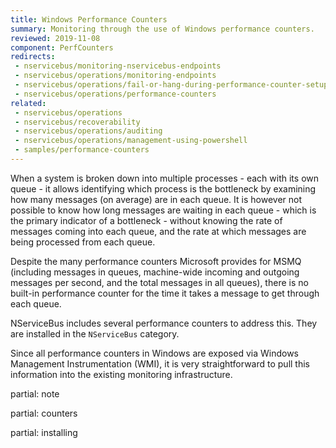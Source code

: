 ```yaml
---
title: Windows Performance Counters
summary: Monitoring through the use of Windows performance counters.
reviewed: 2019-11-08
component: PerfCounters
redirects:
 - nservicebus/monitoring-nservicebus-endpoints
 - nservicebus/operations/monitoring-endpoints
 - nservicebus/operations/fail-or-hang-during-performance-counter-setup
 - nservicebus/operations/performance-counters
related:
 - nservicebus/operations
 - nservicebus/recoverability
 - nservicebus/operations/auditing
 - nservicebus/operations/management-using-powershell
 - samples/performance-counters
---
```


When a system is broken down into multiple processes - each with its own queue - it allows identifying which process is the bottleneck by examining how many messages (on average) are in each queue. It is however not possible to know how long messages are waiting in each queue - which is the primary indicator of a bottleneck - without knowing the rate of messages coming into each queue, and the rate at which messages are being processed from each queue.

Despite the many performance counters Microsoft provides for MSMQ (including messages in queues, machine-wide incoming and outgoing messages per second, and the total messages in all queues), there is no built-in performance counter for the time it takes a message to get through each queue.

NServiceBus includes several performance counters to address this. They are installed in the `NServiceBus` category.

Since all performance counters in Windows are exposed via Windows Management Instrumentation (WMI), it is very straightforward to pull this information into the existing monitoring infrastructure.

partial: note

partial: counters

partial: installing
